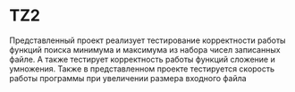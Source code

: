 # TZ2
Представленный проект реализует тестирование корректности работы функций поиска минимума и максимума из набора чисел записанных файле.
А также тестирует корректность работы функций сложение и умножения. Также в представленном проекте тестируется скорость работы программы при увеличении размера входного файла
